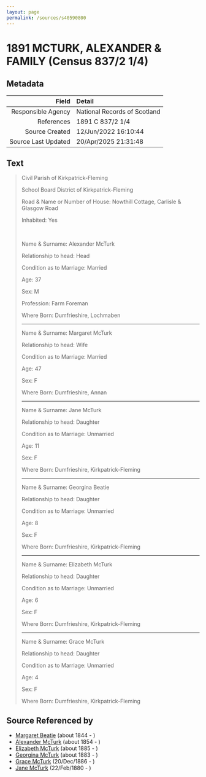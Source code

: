 ```yaml
---
layout: page
permalink: /sources/s40590800
---
```


# 1891 MCTURK, ALEXANDER & FAMILY (Census 837/2 1/4)

## Metadata
Field | Detail
---:|:---
Responsible Agency | National Records of Scotland
References | 1891 C 837/2 1/4
Source Created | 12/Jun/2022 16:10:44
Source Last Updated | 20/Apr/2025 21:31:48

## Text

> Civil Parish of Kirkpatrick-Fleming
>
> School Board District of Kirkpatrick-Fleming
>
> Road & Name or Number of House: Nowthill Cottage, Carlisle & Glasgow Road
>
> Inhabited: Yes
>
> <br/>
>
> Name & Surname: Alexander McTurk
>
> Relationship to head: Head
>
> Condition as to Marriage: Married
>
> Age: 37
>
> Sex: M
>
> Profession: Farm Foreman
>
> Where Born: Dumfrieshire, Lochmaben
>
> ---
>
> Name & Surname: Margaret McTurk
>
> Relationship to head: Wife
>
> Condition as to Marriage: Married
>
> Age: 47
>
> Sex: F
>
> Where Born: Dumfrieshire, Annan
>
> ---
>
> Name & Surname: Jane McTurk
>
> Relationship to head: Daughter
>
> Condition as to Marriage: Unmarried
>
> Age: 11
>
> Sex: F
>
> Where Born: Dumfrieshire, Kirkpatrick-Fleming
>
> ---
>
> Name & Surname: Georgina Beatie
>
> Relationship to head: Daughter
>
> Condition as to Marriage: Unmarried
>
> Age: 8
>
> Sex: F
>
> Where Born: Dumfrieshire, Kirkpatrick-Fleming
>
> ---
>
> Name & Surname: Elizabeth McTurk
>
> Relationship to head: Daughter
>
> Condition as to Marriage: Unmarried
>
> Age: 6
>
> Sex: F
>
> Where Born: Dumfrieshire, Kirkpatrick-Fleming
>
> ---
>
> Name & Surname: Grace McTurk
>
> Relationship to head: Daughter
>
> Condition as to Marriage: Unmarried
>
> Age: 4
>
> Sex: F
>
> Where Born: Dumfrieshire, Kirkpatrick-Fleming
>

## Source Referenced by

* [Margaret Beatie](../people/@2654341@-margaret-beatie-b1844-d.md) (about 1844 - )
* [Alexander McTurk](../people/@39936423@-alexander-mcturk-b1854-d.md) (about 1854 - )
* [Elizabeth McTurk](../people/@78245729@-elizabeth-mcturk-b1885-d.md) (about 1885 - )
* [Georgina McTurk](../people/@51187488@-georgina-mcturk-b1883-d.md) (about 1883 - )
* [Grace McTurk](../people/@54145218@-grace-mcturk-b1886-12-20-d.md) (20/Dec/1886 - )
* [Jane McTurk](../people/@18380667@-jane-mcturk-b1880-2-22-d.md) (22/Feb/1880 - )
